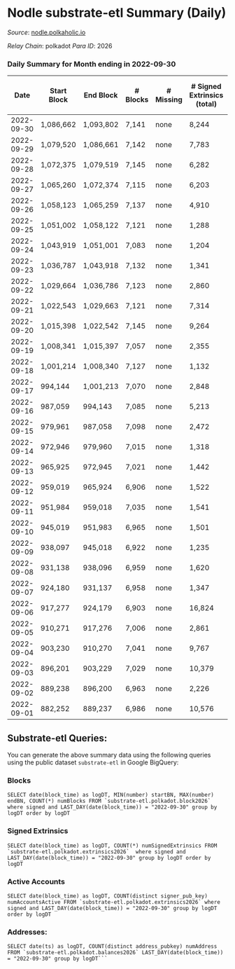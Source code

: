 # Nodle substrate-etl Summary (Daily)

_Source_: [nodle.polkaholic.io](https://nodle.polkaholic.io)

*Relay Chain*: polkadot
*Para ID*: 2026



### Daily Summary for Month ending in 2022-09-30


| Date | Start Block | End Block | # Blocks | # Missing | # Signed Extrinsics (total) | # Active Accounts | # Addresses with Balances | # Events | # Transfers | # XCM Transfers In | # XCM Transfers Out |
| ---- | ----------- | --------- | -------- | --------- | --------------------------- | ----------------- | ------------------------- | -------- | ----------- | ------------------ | ------------------- |
| 2022-09-30 | 1,086,662 | 1,093,802 | 7,141 | none | 8,244 | 7,743 | 697,228 | 194,659 | 112,850  |   |   |
| 2022-09-29 | 1,079,520 | 1,086,661 | 7,142 | none | 7,783 | 7,373 |  | 197,686 | 115,263  |   |   |
| 2022-09-28 | 1,072,375 | 1,079,519 | 7,145 | none | 6,282 | 5,863 |  | 183,044 | 113,192  |   |   |
| 2022-09-27 | 1,065,260 | 1,072,374 | 7,115 | none | 6,203 | 5,793 |  | 185,101 | 114,477  |   |   |
| 2022-09-26 | 1,058,123 | 1,065,259 | 7,137 | none | 4,910 | 4,502 |  | 167,694 | 109,901  |   |   |
| 2022-09-25 | 1,051,002 | 1,058,122 | 7,121 | none | 1,288 | 919 |  | 141,943 | 102,935  |   |   |
| 2022-09-24 | 1,043,919 | 1,051,001 | 7,083 | none | 1,204 | 849 |  | 138,357 | 103,237  |   |   |
| 2022-09-23 | 1,036,787 | 1,043,918 | 7,132 | none | 1,341 | 912 |  | 149,455 | 110,378  |   |   |
| 2022-09-22 | 1,029,664 | 1,036,786 | 7,123 | none | 2,860 | 2,403 |  | 157,926 | 111,793  |   |   |
| 2022-09-21 | 1,022,543 | 1,029,663 | 7,121 | none | 7,314 | 6,887 |  | 190,521 | 114,979  |   |   |
| 2022-09-20 | 1,015,398 | 1,022,542 | 7,145 | none | 9,264 | 8,850 |  | 206,350 | 117,528  |   |   |
| 2022-09-19 | 1,008,341 | 1,015,397 | 7,057 | none | 2,355 | 1,956 |  | 154,260 | 111,053  |   |   |
| 2022-09-18 | 1,001,214 | 1,008,340 | 7,127 | none | 1,132 | 771 |  | 141,907 | 106,367  |   |   |
| 2022-09-17 | 994,144 | 1,001,213 | 7,070 | none | 2,848 | 2,406 |  | 167,848 | 118,714  |   |   |
| 2022-09-16 | 987,059 | 994,143 | 7,085 | none | 5,213 | 4,765 |  | 174,249 | 112,415  |   |   |
| 2022-09-15 | 979,961 | 987,058 | 7,098 | none | 2,472 | 2,047 |  | 153,586 | 113,618  |   |   |
| 2022-09-14 | 972,946 | 979,960 | 7,015 | none | 1,318 | 893 |  | 158,822 | 119,891  |   |   |
| 2022-09-13 | 965,925 | 972,945 | 7,021 | none | 1,442 | 950 |  | 164,480 | 120,927  |   |   |
| 2022-09-12 | 959,019 | 965,924 | 6,906 | none | 1,522 | 973 |  | 159,170 | 120,637  |   |   |
| 2022-09-11 | 951,984 | 959,018 | 7,035 | none | 1,541 | 1,006 |  | 154,834 | 115,220  |   |   |
| 2022-09-10 | 945,019 | 951,983 | 6,965 | none | 1,501 | 933 |  | 149,963 | 112,275  |   |   |
| 2022-09-09 | 938,097 | 945,018 | 6,922 | none | 1,235 | 775 |  | 165,370 | 123,301  |   |   |
| 2022-09-08 | 931,138 | 938,096 | 6,959 | none | 1,620 | 1,193 | 589,115 | 168,423 | 121,552  |   |   |
| 2022-09-07 | 924,180 | 931,137 | 6,958 | none | 1,347 | 798 | 578,232 | 149,255 | 114,344  |   |   |
| 2022-09-06 | 917,277 | 924,179 | 6,903 | none | 16,824 | 16,357 | 571,800 | 285,135 | 133,403  |   |   |
| 2022-09-05 | 910,271 | 917,276 | 7,006 | none | 2,861 | 2,187 | 576,760 | 178,321 | 123,655  |   |   |
| 2022-09-04 | 903,230 | 910,270 | 7,041 | none | 9,767 | 9,264 | 567,072 | 227,957 | 127,326  |   |   |
| 2022-09-03 | 896,201 | 903,229 | 7,029 | none | 10,379 | 9,787 | 565,590 | 222,605 | 119,112  |   |   |
| 2022-09-02 | 889,238 | 896,200 | 6,963 | none | 2,226 | 1,580 | 565,410 | 153,721 | 111,623  |   |   |
| 2022-09-01 | 882,252 | 889,237 | 6,986 | none | 10,576 | 9,739 | 559,192 | 251,421 | 125,453  |   |   |

## Substrate-etl Queries:
You can generate the above summary data using the following queries using the public dataset `substrate-etl` in Google BigQuery:


### Blocks
```
SELECT date(block_time) as logDT, MIN(number) startBN, MAX(number) endBN, COUNT(*) numBlocks FROM `substrate-etl.polkadot.block2026`  where signed and LAST_DAY(date(block_time)) = "2022-09-30" group by logDT order by logDT
```


### Signed Extrinsics
```
SELECT date(block_time) as logDT, COUNT(*) numSignedExtrinsics FROM `substrate-etl.polkadot.extrinsics2026`  where signed and LAST_DAY(date(block_time)) = "2022-09-30" group by logDT order by logDT
```


### Active Accounts
```
SELECT date(block_time) as logDT, COUNT(distinct signer_pub_key) numAccountsActive FROM `substrate-etl.polkadot.extrinsics2026` where signed and LAST_DAY(date(block_time)) = "2022-09-30" group by logDT order by logDT
```


### Addresses:
```
SELECT date(ts) as logDT, COUNT(distinct address_pubkey) numAddress FROM `substrate-etl.polkadot.balances2026` LAST_DAY(date(block_time)) = "2022-09-30" group by logDT```

